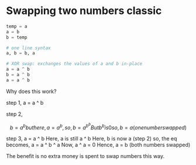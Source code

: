 # Swapping two numbers classic

```python
temp = a
a = b
b = temp

# one line syntax
a, b = b, a
```

~~~python
# XOR swap: exchanges the values of a and b in-place
a = a ^ b
b = a ^ b
a = a ^ b
~~~

Why does this work?

step 1, 
a = a ^ b


step 2, 
```math
b = a ^ b
but here, a = a ^ b, so,
b = a ^ b ^ b
But b ^ b is 0
so, b = a (one number swapped)
```

step 3,
a = a ^ b
Here, a is still a ^ b
Here, b is now a (step 2)
so, the eq becomes,
a = a ^ b ^ a
Now, a ^ a = 0
Hence, 
a = b (both numbers swapped)

The benefit is no extra money is spent to swap numbers this way.
